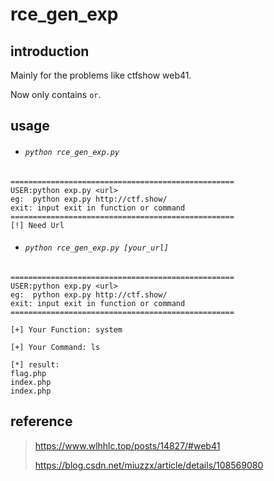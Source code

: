 # rce_gen_exp

## introduction

Mainly for the problems like ctfshow web41.

Now only contains `or`.

## usage

- ###### `python rce_gen_exp.py`

```
==================================================
USER:python exp.py <url>
eg:  python exp.py http://ctf.show/
exit: input exit in function or command
==================================================
[!] Need Url
```

- ###### `python rce_gen_exp.py [your_url]`

```
==================================================
USER:python exp.py <url>
eg:  python exp.py http://ctf.show/
exit: input exit in function or command
==================================================

[+] Your Function: system

[+] Your Command: ls

[*] result:
flag.php
index.php
index.php
```

## reference

> https://www.wlhhlc.top/posts/14827/#web41
>
> https://blog.csdn.net/miuzzx/article/details/108569080
